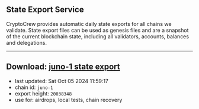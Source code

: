 ## State Export Service
CryptoCrew provides automatic daily state exports for all chains we validate. State export files can be used as genesis files and are a snapshot of the current blockchain state, including all validators, accounts, balances and delegations.

---
**Download: [juno-1 state export](https://dl-eu2.ccvalidators.com/SERVICE/juno/juno-1_export_20038348.json)**
---

- last updated: Sat Oct 05 2024 11:59:17
- chain id: `juno-1`
- export height: `20038348`
- use for: airdrops, local tests, chain recovery
